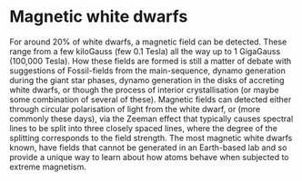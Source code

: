 # Magnetic white dwarfs

For around 20% of white dwarfs, a magnetic field can be detected. These range
from a few kiloGauss (few 0.1 Tesla) all the way up to 1 GigaGauss (100,000
Tesla). How these fields are formed is still a matter of debate with
suggestions of Fossil-fields from the main-sequence, dynamo generation during
the giant star phases, dynamo generation in the disks of accreting white
dwarfs, or though the process of interior crystallisation (or maybe some
combination of several of these). Magnetic fields can detected either through
circular polarisation of light from the white dwarf, or (more commonly these
days), via the Zeeman effect that typically causes spectral lines to be split
into three closely spaced lines, where the degree of the splitting corresponds
to the field strength. The most magnetic white dwarfs known, have fields that
cannot be generated in an Earth-based lab and so provide a unique way to learn
about how atoms behave when subjected to extreme magnetism.

